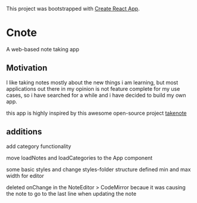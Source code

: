 This project was bootstrapped with [Create React App](https://github.com/facebook/create-react-app).

# Cnote

A web-based note taking app

## Motivation

I like taking notes mostly about the new things i am learning, but most applications
out there in my opinion is not feature complete for my use cases, so i have searched
for a while and i have decided to build my own app.

this app is highly inspired by this awesome open-source project
[takenote](https://github.com/taniarascia/takenote)

## additions

add category functionality

move loadNotes and loadCategories to the App component

some basic styles and change styles-folder structure
defined min and max width for editor

deleted onChange in the NoteEditor > CodeMirror becaue it was
causing the note to go to the last line when updating the note
